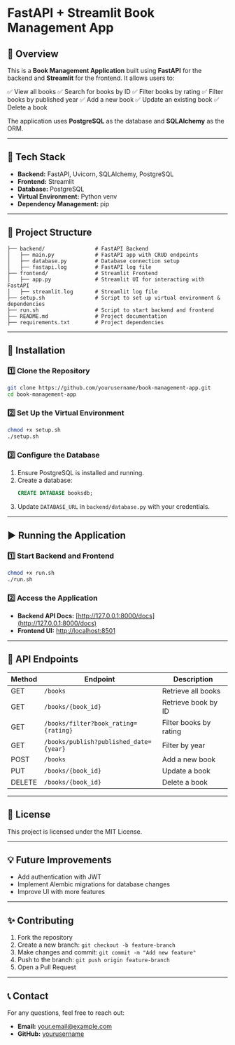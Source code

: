 # FastAPI + Streamlit Book Management App

## 📌 Overview
This is a **Book Management Application** built using **FastAPI** for the backend and **Streamlit** for the frontend. It allows users to:

✅ View all books
✅ Search for books by ID
✅ Filter books by rating
✅ Filter books by published year
✅ Add a new book
✅ Update an existing book
✅ Delete a book

The application uses **PostgreSQL** as the database and **SQLAlchemy** as the ORM.

---

## 🚀 Tech Stack
- **Backend:** FastAPI, Uvicorn, SQLAlchemy, PostgreSQL
- **Frontend:** Streamlit
- **Database:** PostgreSQL
- **Virtual Environment:** Python venv
- **Dependency Management:** pip

---

## 📂 Project Structure
```
├── backend/                # FastAPI Backend
│   ├── main.py             # FastAPI app with CRUD endpoints
│   ├── database.py         # Database connection setup
│   ├── fastapi.log         # FastAPI log file
├── frontend/               # Streamlit Frontend
│   ├── app.py              # Streamlit UI for interacting with FastAPI
│   ├── streamlit.log       # Streamlit log file
├── setup.sh                # Script to set up virtual environment & dependencies
├── run.sh                  # Script to start backend and frontend
├── README.md               # Project documentation
├── requirements.txt        # Project dependencies
```

---

## 🔧 Installation

### 1️⃣ Clone the Repository
```bash
git clone https://github.com/yourusername/book-management-app.git
cd book-management-app
```

### 2️⃣ Set Up the Virtual Environment
```bash
chmod +x setup.sh
./setup.sh
```

### 3️⃣ Configure the Database
1. Ensure PostgreSQL is installed and running.
2. Create a database:
   ```sql
   CREATE DATABASE booksdb;
   ```
3. Update `DATABASE_URL` in `backend/database.py` with your credentials.

---

## ▶ Running the Application
### 1️⃣ Start Backend and Frontend
```bash
chmod +x run.sh
./run.sh
```

### 2️⃣ Access the Application
- **Backend API Docs:** [http://127.0.0.1:8000/docs](http://127.0.0.1:8000/docs)
- **Frontend UI:** [http://localhost:8501](http://localhost:8501)

---

## 📡 API Endpoints
| Method  | Endpoint                  | Description                 |
|---------|---------------------------|-----------------------------|
| GET     | `/books`                   | Retrieve all books         |
| GET     | `/books/{book_id}`         | Retrieve book by ID        |
| GET     | `/books/filter?book_rating={rating}` | Filter books by rating |
| GET     | `/books/publish?published_date={year}` | Filter by year |
| POST    | `/books`                   | Add a new book             |
| PUT     | `/books/{book_id}`         | Update a book              |
| DELETE  | `/books/{book_id}`         | Delete a book              |

---

## 📜 License
This project is licensed under the MIT License.

---

## 💡 Future Improvements
- Add authentication with JWT
- Implement Alembic migrations for database changes
- Improve UI with more features

---

## ✨ Contributing
1. Fork the repository
2. Create a new branch: `git checkout -b feature-branch`
3. Make changes and commit: `git commit -m "Add new feature"`
4. Push to the branch: `git push origin feature-branch`
5. Open a Pull Request

---

## 📞 Contact
For any questions, feel free to reach out:
- **Email:** your.email@example.com
- **GitHub:** [yourusername](https://github.com/yourusername)

